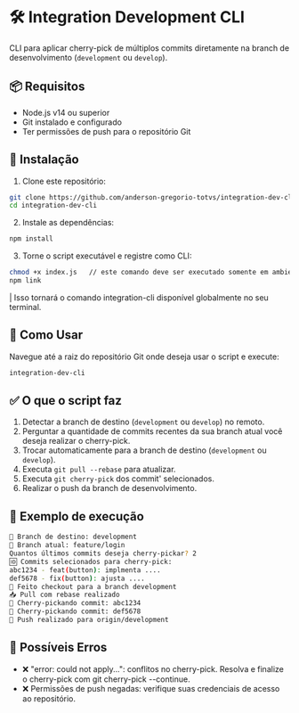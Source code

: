 # 🛠️ Integration Development CLI

CLI para aplicar cherry-pick de múltiplos commits diretamente na branch de desenvolvimento (`development` ou `develop`).

## 📦 Requisitos

- Node.js v14 ou superior
- Git instalado e configurado
- Ter permissões de push para o repositório Git

## 🚀 Instalação

1. Clone este repositório:

```bash
git clone https://github.com/anderson-gregorio-totvs/integration-dev-cli
cd integration-dev-cli
```

2. Instale as dependências:

```bash
npm install
```

3. Torne o script executável e registre como CLI:

```bash
chmod +x index.js   // este comando deve ser executado somente em ambientes linux
npm link
```

| Isso tornará o comando integration-cli disponível globalmente no seu terminal.

## 📌 Como Usar

Navegue até a raiz do repositório Git onde deseja usar o script e execute:

```bash
integration-dev-cli
```

## ✅ O que o script faz

1. Detectar a branch de destino (`development` ou `develop`) no remoto.
2. Perguntar a quantidade de commits recentes da sua branch atual você deseja realizar o cherry-pick.
3. Trocar automaticamente para a branch de destino (`development` ou `develop`).
4. Executa `git pull --rebase` para atualizar.
5. Executa `git cherry-pick` dos commit' selecionados.
6. Realizar o push da branch de desenvolvimento.

## 🧪 Exemplo de execução

```bash
📍 Branch de destino: development
📌 Branch atual: feature/login
Quantos últimos commits deseja cherry-pickar? 2
🆔 Commits selecionados para cherry-pick:
abc1234 - feat(button): implmenta ....
def5678 - fix(button): ajusta ....
🔄 Feito checkout para a branch development
📥 Pull com rebase realizado
🍒 Cherry-pickando commit: abc1234
🍒 Cherry-pickando commit: def5678
🚀 Push realizado para origin/development
```

## 🧯 Possíveis Erros

- ❌ "error: could not apply...": conflitos no cherry-pick. Resolva e finalize o cherry-pick com git cherry-pick --continue.
- ❌ Permissões de push negadas: verifique suas credenciais de acesso ao repositório.
